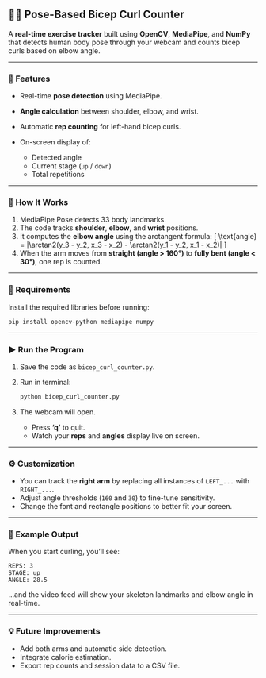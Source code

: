 ## 🏋️‍♂️ Pose-Based Bicep Curl Counter

A **real-time exercise tracker** built using **OpenCV**, **MediaPipe**, and **NumPy** that detects human body pose through your webcam and counts bicep curls based on elbow angle.

---

### 🚀 Features

* Real-time **pose detection** using MediaPipe.
* **Angle calculation** between shoulder, elbow, and wrist.
* Automatic **rep counting** for left-hand bicep curls.
* On-screen display of:

  * Detected angle
  * Current stage (`up` / `down`)
  * Total repetitions

---

### 🧠 How It Works

1. MediaPipe Pose detects 33 body landmarks.
2. The code tracks **shoulder**, **elbow**, and **wrist** positions.
3. It computes the **elbow angle** using the arctangent formula:
   [
   \text{angle} = |\arctan2(y_3 - y_2, x_3 - x_2) - \arctan2(y_1 - y_2, x_1 - x_2)|
   ]
4. When the arm moves from **straight (angle > 160°)** to **fully bent (angle < 30°)**, one rep is counted.

---

### 🧩 Requirements

Install the required libraries before running:

```bash
pip install opencv-python mediapipe numpy
```

---

### ▶️ Run the Program

1. Save the code as `bicep_curl_counter.py`.
2. Run in terminal:

   ```bash
   python bicep_curl_counter.py
   ```
3. The webcam will open.

   * Press **‘q’** to quit.
   * Watch your **reps** and **angles** display live on screen.

---

### ⚙️ Customization

* You can track the **right arm** by replacing all instances of `LEFT_...` with `RIGHT_...`.
* Adjust angle thresholds (`160` and `30`) to fine-tune sensitivity.
* Change the font and rectangle positions to better fit your screen.

---

### 🧾 Example Output

When you start curling, you’ll see:

```
REPS: 3
STAGE: up
ANGLE: 28.5
```

…and the video feed will show your skeleton landmarks and elbow angle in real-time.

---

### 💡 Future Improvements

* Add both arms and automatic side detection.
* Integrate calorie estimation.
* Export rep counts and session data to a CSV file.


